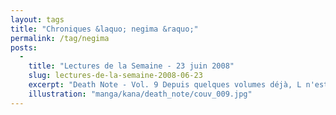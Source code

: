 ```yaml
---
layout: tags
title: "Chroniques &laquo; negima &raquo;"
permalink: /tag/negima
posts:
  -
    title: "Lectures de la Semaine - 23 juin 2008"
    slug: lectures-de-la-semaine-2008-06-23
    excerpt: "Death Note - Vol. 9 Depuis quelques volumes déjà, L n'est plus. Light Yagami a dès l'ors pris sa place et livre un combat intellectuel acharné avec ses successeurs : Mello et Near. Alors que les ténors des mafias et le Président des Etats-Unis d'Amérique ont été éliminés par Kira, le pays déclare alors reconnaître l'autorité de ce dieu en devenir"
    illustration: "manga/kana/death_note/couv_009.jpg"
---
```


